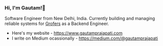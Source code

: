 ### Hi, I'm Gautam!👋

<!--
**brainbreaker/brainbreaker** is a ✨ _special_ ✨ repository because its `README.md` (this file) appears on your GitHub profile.

Here are some ideas to get you started:

- 🔭 I’m currently working on ...
- 🌱 I’m currently learning ...
- 👯 I’m looking to collaborate on ...
- 🤔 I’m looking for help with ...
- 💬 Ask me about ...
- 📫 How to reach me: ...
- 😄 Pronouns: ...
- ⚡ Fun fact: ...
-->

Software Engineer from New Delhi, India. Currently building and managing reliable systems for [Grofers](grofers.com) as a Backend Engineer.
- Here's my website - https://www.gautamprajapati.com
- I write on Medium ocassionally - https://medium.com/@gautamprajapati
